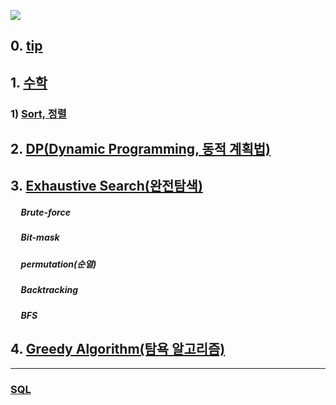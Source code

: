 ![](https://user-images.githubusercontent.com/30182987/58375588-4409f700-7f91-11e9-97e5-2b2f919f64cd.png)

## 0. [tip]()


## 1. [수학](https://github.com/kHeNoTbB/Algorithm/tree/master/Math)
### 1) [Sort, 정렬](https://github.com/kHeNoTbB/Algorithm/tree/master/Sort)

## 2. [DP(Dynamic Programming, 동적 계획법)](https://github.com/kHeNoTbB/Algorithm/tree/master/DP) 

## 3. [Exhaustive Search(완전탐색)](https://github.com/kHeNoTbB/Algorithm/tree/master/Exhaustive%20Search)
##### &nbsp;&nbsp;&nbsp;&nbsp; Brute-force
##### &nbsp;&nbsp;&nbsp;&nbsp; Bit-mask
##### &nbsp;&nbsp;&nbsp;&nbsp; permutation(순열)
##### &nbsp;&nbsp;&nbsp;&nbsp; Backtracking
##### &nbsp;&nbsp;&nbsp;&nbsp; BFS

## 4. [Greedy Algorithm(탐욕 알고리즘)](https://github.com/kHeNoTbB/Algorithm/tree/master/Greedy)

---

### [SQL](https://github.com/kHeNoTbB/Algorithm/tree/master/SQL)

